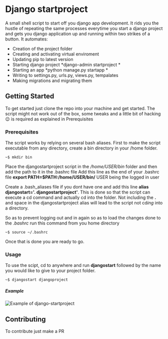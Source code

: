 # Django startproject

A small shell script to start off you django app development. It rids you the hustle of repeating the same processes everytime you start a django project and gets you django application up and running within two strikes of a button. It automates: 
* Creation of the project folder 
* Creating and activating virtual enviroment
* Updating pip to latest version
* Starting django project *django-admin startproject *
* Starting an app *python manage.py startapp *
* Writing to settings.py, urls.py, views.py, tempalates
* Making migrations and migrating them


## Getting Started

To get started just clone the repo into your machine and get started. The script might not work out of the box, some tweaks and a little bit of hacking :wink: is required as explained in Prerequisites

### Prerequisites

The script works by relying on several bash aliases. 
First to make the script executable from any directory, create a bin directory in your /home folder.

```
~$ mkdir bin
```
Place the djangostartproject script in the */home/USER/bin* folder and then add the path to it in the .bashrc file
Add this line as the end of your .bashrc file **export PATH=$PATH:/home/USER/bin/** USER being the logged in user

Create a .bash_aliases file if you dont have one and add this line **alias djangostart='. djangostartproject'**. 
This is done so that the script can execute a cd command and actually cd into the folder. Not including the **.** and space in the djangostartproject alias will lead to the script not cd*ing* into a directory.

So as to prevent logging out and in again so as to load the changes done to the *.bashrc* run this command from you home directory
```
~$ source ~/.bashrc
``` 

Once that is done you are ready to go.

### Usage
To use the scipt, cd to anywhere and run **djangostart** followed by the name you would like to give to your project folder.

```
~$ djangostart djangoproject
```
##### Example
![Example of django-startproject](https://github.com/coderjaymoh/django-startproject/blob/master/Peek%202019-10-24%2004-58.gif)

## Contributing
To contribute just make a PR 

